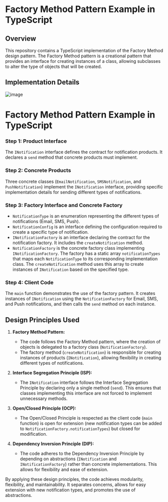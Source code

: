 # Factory Method Pattern Example in TypeScript

## Overview

This repository contains a TypeScript implementation of the Factory Method design pattern. The Factory Method pattern is a creational pattern that provides an interface for creating instances of a class, allowing subclasses to alter the type of objects that will be created.

## Implementation Details
![image](https://github.com/tatianadev27/SoftwareArchitectureAnalysis/assets/54762147/d5acc3b6-8c21-4c3a-945c-5c94b6800ced)


# Factory Method Pattern Example in TypeScript

### Step 1: Product Interface

The `INotification` interface defines the contract for notification products. It declares a `send` method that concrete products must implement.

### Step 2: Concrete Products

Three concrete classes (`EmailNotification`, `SMSNotification`, and `PushNotification`) implement the `INotification` interface, providing specific implementation details for sending different types of notifications.

### Step 3: Factory Interface and Concrete Factory

- `NotificationType` is an enumeration representing the different types of notifications (Email, SMS, Push).
- `NotificationConfig` is an interface defining the configuration required to create a specific type of notification.
- `INotificationFactory` is an interface declaring the contract for the notification factory. It includes the `createNotification` method.
- `NotificationFactory` is the concrete factory class implementing `INotificationFactory`. The factory has a static array `notificationTypes` that maps each `NotificationType` to its corresponding implementation class. The `createNotification` method uses this array to create instances of `INotification` based on the specified type.

### Step 4: Client Code

The `main` function demonstrates the use of the factory pattern. It creates instances of `INotification` using the `NotificationFactory` for Email, SMS, and Push notifications, and then calls the `send` method on each instance.


## Design Principles Used

1. **Factory Method Pattern:**
   - The code follows the Factory Method pattern, where the creation of objects is delegated to a factory class (`NotificationFactory`).
   - The factory method (`createNotification`) is responsible for creating instances of products (`INotification`), allowing flexibility in creating different types of notifications.

2. **Interface Segregation Principle (ISP):**
   - The `INotification` interface follows the Interface Segregation Principle by declaring only a single method (`send`). This ensures that classes implementing this interface are not forced to implement unnecessary methods.

3. **Open/Closed Principle (OCP):**
   - The Open/Closed Principle is respected as the client code (`main` function) is open for extension (new notification types can be added to `NotificationFactory.notificationTypes`) but closed for modification.

4. **Dependency Inversion Principle (DIP):**
   - The code adheres to the Dependency Inversion Principle by depending on abstractions (`INotification` and `INotificationFactory`) rather than concrete implementations. This allows for flexibility and ease of extension.

By applying these design principles, the code achieves modularity, flexibility, and maintainability. It separates concerns, allows for easy extension with new notification types, and promotes the use of abstractions.


